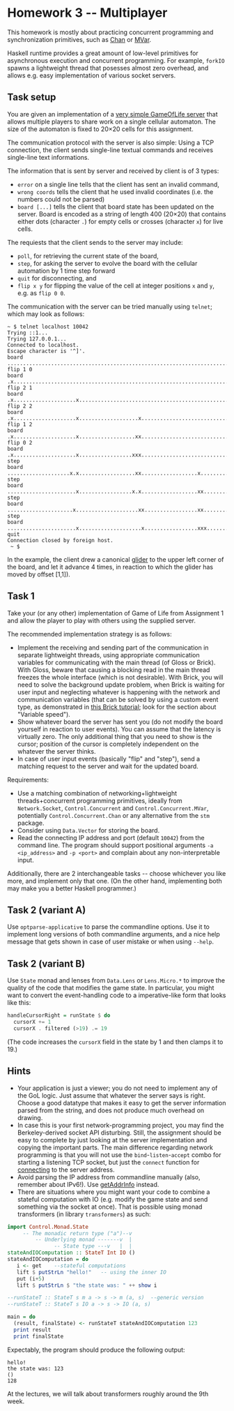 
# Homework 3 -- Multiplayer

This homework is mostly about practicing concurrent programming and synchronization primitives, such as [Chan](https://hackage.haskell.org/package/base-4.12.0.0/docs/Control-Concurrent-Chan.html) or [MVar](https://hackage.haskell.org/package/base-4.12.0.0/docs/Control-Concurrent-MVar.html).

Haskell runtime provides a great amount of low-level primitives for asynchronous execution and concurrent programming. For example, `forkIO` spawns a lightweight thread that posesses almost zero overhead, and allows e.g. easy implementation of various socket servers.

## Task setup

You are given an implementation of a [very simple GameOfLife server](golserver.hs) that allows multiple players to share work on a single cellular automaton. The size of the automaton is fixed to 20×20 cells for this assignment.

The communication protocol with the server is also simple: Using a TCP connection, the client sends single-line textual commands and receives single-line text informations.

The information that is sent by server and received by client is of 3 types:

- `error` on a single line tells that the client has sent an invalid command,
- `wrong coords` tells the client that he used invalid coordinates (i.e. the numbers could not be parsed)
- `board [...]` tells the client that board state has been updated on the server. Board is encoded as a string of length 400 (20×20) that contains either dots (character `.`) for empty cells or crosses (character `x`) for live cells.

The requiests that the client sends to the server may include:
- `poll`, for retrieving the current state of the board,
- `step`, for asking the server to evolve the board with the cellular automation by 1 time step forward
- `quit` for disconnecting, and
- `flip x y` for flipping the value of the cell at integer positions `x` and `y`, e.g. as `flip 0 0`.

The communication with the server can be tried manually using `telnet`; which may look as follows:

```
~ $ telnet localhost 10042
Trying ::1...
Trying 127.0.0.1...
Connected to localhost.
Escape character is '^]'.
board ................................................................................................................................................................................................................................................................................................................................................................................................................
flip 1 0
board .x..............................................................................................................................................................................................................................................................................................................................................................................................................
flip 2 1
board .x....................x.........................................................................................................................................................................................................................................................................................................................................................................................
flip 2 2
board .x....................x...................x.....................................................................................................................................................................................................................................................................................................................................................................
flip 1 2
board .x....................x..................xx.....................................................................................................................................................................................................................................................................................................................................................................
flip 0 2
board .x....................x.................xxx.....................................................................................................................................................................................................................................................................................................................................................................
step
board ....................x.x..................xx..................x..................................................................................................................................................................................................................................................................................................................................................
step
board ......................x.................x.x..................xx.................................................................................................................................................................................................................................................................................................................................................
step
board .....................x....................xx.................xx.................................................................................................................................................................................................................................................................................................................................................
step
board ......................x....................x.................xxx................................................................................................................................................................................................................................................................................................................................................
quit
Connection closed by foreign host.
 ~ $ 
```

In the example, the client drew a canonical [glider](https://en.wikipedia.org/wiki/Glider_(Conway's_Life)) to the upper left corner of the board, and let it advance 4 times, in reaction to which the glider has moved by offset [1,1]).

## Task 1

Take your (or any other) implementation of Game of Life from Assignment 1 and allow the player to play with others using the supplied server.

The recommended implementation strategy is as follows:
- Implement the receiving and sending part of the communication in separate lightweight threads, using appropriate communication variables for communicating with the main thread (of Gloss or Brick). With Gloss, beware that causing a blocking read in the main thread freezes the whole interface (which is not desirable). With Brick, you will need to solve the background update problem, when Brick is waiting for user input and neglecting whatever is happening with the network and communication variables (that can be solved by using a custom event type, as demonstrated in [this Brick tutorial](https://samtay.github.io/articles/brick.html); look for the section about "Variable speed").
- Show whatever board the server has sent you (do not modify the board yourself in reaction to user events). You can assume that the latency is virtually zero. The only additional thing that you need to show is the cursor; position of the cursor is completely independent on the whatever the server thinks.
- In case of user input events (basically "flip" and "step"), send a matching request to the server and wait for the updated board.

Requirements:
- Use a matching combination of networking+lightweight threads+concurrent programming primitives, ideally from `Network.Socket`, `Control.Concurrent` and `Control.Concurrent.MVar`, potentially `Control.Concurrent.Chan` or any alternative from the `stm` package.
- Consider using `Data.Vector` for storing the board.
- Read the connecting IP address and port (default `10042`) from the command line. The program should support positional arguments `-a <ip_address>` and `-p <port>` and complain about any non-interpretable input.

Additionally, there are 2 interchangeable tasks -- choose whichever you like more, and implement only that one. (On the other hand, implementing both may make you a better Haskell programmer.)

## Task 2 (variant A)

Use `optparse-applicative` to parse the commandline options. Use it to implement long versions of both commandline arguments, and a nice help message that gets shown in case of user mistake or when using `--help`.

## Task 2 (variant B)

Use `State` monad and lenses from `Data.Lens` or `Lens.Micro.*` to improve the quality of the code that modifies the game state. In particular, you might want to convert the event-handling code to a imperative-like form that looks like this:

```hs
handleCursorRight = runState $ do
  cursorX += 1
  cursorX . filtered (>19) .= 19
```

(The code increases the `cursorX` field in the state by 1 and then clamps it to 19.)

## Hints

- Your application is just a viewer; you do not need to implement any of the GoL logic. Just assume that whatever the server says is right. Choose a good datatype that makes it easy to get the server information parsed from the string, and does not produce much overhead on drawing.
- In case this is your first network-programming project, you may find the Berkeley-derived socket API disturbing. Still, the assignment should be easy to complete by just looking at the server implementation and copying the important parts. The main difference regarding network programming is that you will not use the `bind`-`listen`-`accept` combo for starting a listening TCP socket, but just the `connect` function for [connecting](https://hackage.haskell.org/package/network-3.1.1.0/docs/Network-Socket.html#v:connect) to the server address.
- Avoid parsing the IP address from commandline manually (also, remember about IPv6!). Use [getAddrInfo](https://hackage.haskell.org/package/network-3.1.1.0/docs/Network-Socket.html#v:getAddrInfo) instead.
- There are situations where you might want your code to combine a stateful computation with IO (e.g. modify the game state and send something via the socket at once). That is possible using monad transformers (in library `transformers`) as such:

```hs
import Control.Monad.State
     -- The monadic return type ("a")--v
         -- Underlying monad -------v  |
               -- State type ---v   |  |
stateAndIOComputation :: StateT Int IO ()
stateAndIOComputation = do
   i <- get    --stateful computations
   lift $ putStrLn "hello!"   -- using the inner IO
   put (i+5)
   lift $ putStrLn $ "the state was: " ++ show i

--runStateT :: StateT s m a -> s -> m (a, s)  --generic version
--runStateT :: StateT s IO a -> s -> IO (a, s)

main = do
  (result, finalState) <- runStateT stateAndIOComputation 123
  print result
  print finalState
```

Expectably, the program should produce the following output:

```
hello!
the state was: 123
()
128
```

At the lectures, we will talk about transformers roughly around the 9th week.
